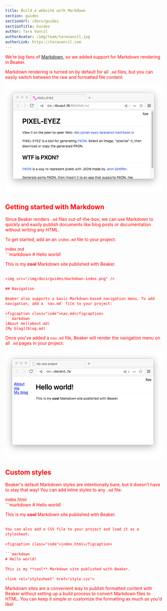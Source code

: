 ```yaml
---
title: Build a website with Markdown
section: guides
sectionUrl: /docs/guides
sectionTitle: Guides
author: Tara Vancil
authorAvatar: /img/team/taravancil.jpg
authorLink: https://taravancil.com
---
```


We’re big fans of [Markdown](https://daringfireball.net/projects/markdown/syntax), so we added support for Markdown rendering in Beaker.

Markdown rendering is turned on by default for all `.md` files, but you can easily switch between the raw and formatted file content:

<img src="/img/docs/guides/markdown-rendering.png" />

## Getting started with Markdown

Since Beaker renders `.md` files out-of-the-box, we can use Markdown to quickly and easily publish documents like blog posts or documentation without writing any HTML.

To get started, add an an `index.md` file to your project:

<figcaption class="code">index.md</figcaption>
```markdown
# Hello world!

This is my **cool** Markdown site published with Beaker.
```

<img src="/img/docs/guides/markdown-index.png" />

## Navigation

Beaker also supports a basic Markdown-based navigation menu. To add navigation, add a `nav.md` file to your project:

<figcaption class="code">nav.md</figcaption>
```markdown
[About me](about.md)
[My blog](blog.md)
```

Once you've added a `nav.md` file, Beaker will render the
navigation menu on all `.md` pages in your project:

<img src="/img/docs/guides/markdown-nav.png"/>

## Custom styles

Beaker's default Markdown styles are intentionally bare, but it doesn't have to stay that way! You can add inline styles to any `.md` file:

<figcaption class="code">index.html</figcaption>
```markdown
# Hello world!

This is my **cool** Markdown site published with Beaker.

<style>
  body {
    color: red;
  }
</style>
```

You can also add a CSS file to your project and load it as a stylesheet:

<figcaption class="code">index.html</figcaption>

```markdown
# Hello world!

This is my **cool** Markdown site published with Beaker.

<link rel="stylesheet" href="style.css">
```

Markdown sites are a convenient way to publish formatted content with Beaker
without setting up a build process to convert Markdown files to HTML. You can keep it simple or customize the formatting as much as you'd like!
